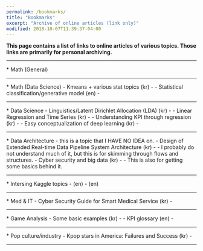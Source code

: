 ```yaml
---
permalink: /bookmarks/
title: "Bookmarks"
excerpt: "Archive of online articles (link only)"
modified: 2018-10-07T11:39:37-04:00
---
```


**This page contains a list of links to online articles of various topics.
  Those links are primarily for personal archiving.**

<hr/>
* Math (General)

<hr/>
* Math (Data Science)
    - Kmeans + various stat topics (kr)
        - <https://brunch.co.kr/@rapaellee/10>
    - Statistical classification/generative model (en)
        - <https://en.wikipedia.org/wiki/Generative_model>

<hr/>
* Data Science
    - Linguistics/Latent Dirichlet Allocation (LDA) (kr)
        - <https://brunch.co.kr/@mapthecity/2>
    - Linear Regression and Time Series (kr)
        - <https://brunch.co.kr/@gimmesilver/4>
    - Understanding KPI through regression (kr)
        - <https://brunch.co.kr/@gimmesilver/29>
    - Easy conceptualization of deep learning (kr)
        -<https://www.slideshare.net/yongho/ss-79607172>

<hr/>
* Data Architecture - this is a topic that I HAVE NO IDEA on.
    - Design of Extended Real-time Data Pipeline System Architecture (kr)
        -<http://kiise.or.kr/e_journal/2015/8/JOK/pdf/08.pdf>
    - I probably do not understand much of it, but this is for skimming through flows and structures. 
    - Cyber security and big data (kr)
        -<https://ettrends.etri.re.kr/ettrends/141/0905001823/28-3_019-029.pdf>
            - This is also for getting some basics behind it. 

<hr/>
* Intersing Kaggle topics 
    - <https://www.kaggle.com/lava18/google-play-store-apps> (en)
    - <https://www.kaggle.com/c/house-prices-advanced-regression-techniques> (en)

<hr/>
* Med & IT
    - Cyber Security Guide for Smart Medical Service (kr)
        -<http://www.kisa.or.kr/uploadfile/201805/201805290956314977.pdf>

<hr/>
* Game Analysis
    - Some basic examples (kr)
        -<http://hiprock.tistory.com/169>
    - KPI glossary (en)
        -<https://docs.adjust.com/en/kpi-glossary/>

<hr/>
* Pop culture/industry
    - Kpop stars in America: Failures and Success (kr)
        -<https://m.post.naver.com/viewer/postView.nhn?volumeNo=10480092&memberNo=30808112>

<hr/>
